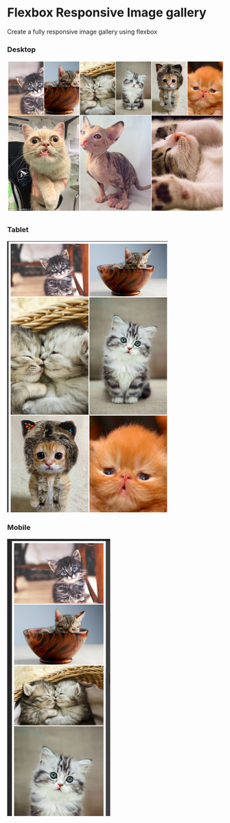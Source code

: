 # Flexbox Responsive Image gallery

Create a fully responsive image gallery using flexbox

### Desktop
![desktop](images/desktop.png)

### Tablet
![tablet](images/tablet.png)

### Mobile
![mobile](images/mobile.png)